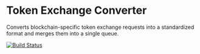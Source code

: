 # Token Exchange Converter

Converts blockchain-specific token exchange requests into a standardized format and merges them into a single queue.

[![Build Status](https://travis-ci.org/DucaturFw/token-exchange-converter.svg?branch=master)](https://travis-ci.org/DucaturFw/token-exchange-converter)
